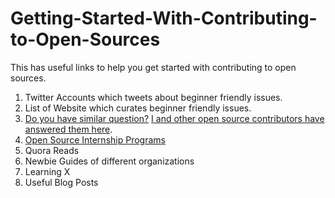 # Getting-Started-With-Contributing-to-Open-Sources
This has useful links to help you get started with contributing to open sources.

1. Twitter Accounts which tweets about beginner friendly issues.
2. List of Website which curates beginner friendly issues.
3. [Do you have similar question?](https://github.com/tapasweni-pathak/Getting-Started-With-Contributing-to-Open-Sources/blob/master/I%20want%20to%20contribute%20to%20open%20souces%20but.md) [I and other open source contributors have answered them here](https://www.youtube.com/watch?v=tDiHFXV72T8&feature=youtu.be).
4. [Open Source Internship Programs](https://github.com/tapasweni-pathak/SOC-Programs/blob/master/README.md)
5. Quora Reads
6. Newbie Guides of different organizations
7. Learning X
8. Useful Blog Posts 

